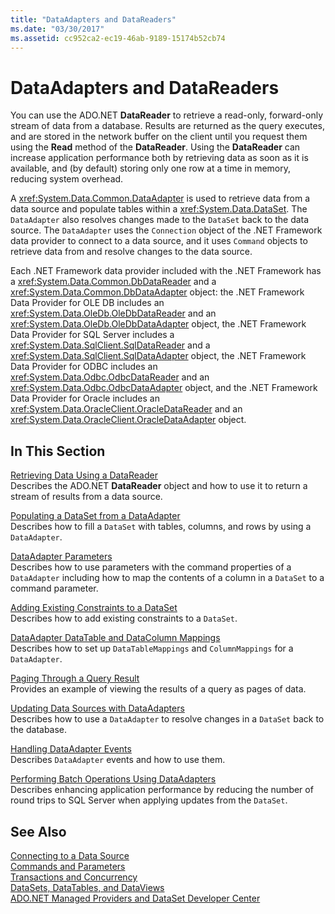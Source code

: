 ```yaml
---
title: "DataAdapters and DataReaders"
ms.date: "03/30/2017"
ms.assetid: cc952ca2-ec19-46ab-9189-15174b52cb74
---
```

# DataAdapters and DataReaders
You can use the ADO.NET **DataReader** to retrieve a read-only, forward-only stream of data from a database. Results are returned as the query executes, and are stored in the network buffer on the client until you request them using the **Read** method of the **DataReader**. Using the **DataReader** can increase application performance both by retrieving data as soon as it is available, and (by default) storing only one row at a time in memory, reducing system overhead.  
  
 A <xref:System.Data.Common.DataAdapter> is used to retrieve data from a data source and populate tables within a <xref:System.Data.DataSet>. The `DataAdapter` also resolves changes made to the `DataSet` back to the data source. The `DataAdapter` uses the `Connection` object of the .NET Framework data provider to connect to a data source, and it uses `Command` objects to retrieve data from and resolve changes to the data source.  
  
 Each .NET Framework data provider included with the .NET Framework has a <xref:System.Data.Common.DbDataReader> and a <xref:System.Data.Common.DbDataAdapter> object: the .NET Framework Data Provider for OLE DB includes an <xref:System.Data.OleDb.OleDbDataReader> and an <xref:System.Data.OleDb.OleDbDataAdapter> object, the .NET Framework Data Provider for SQL Server includes a <xref:System.Data.SqlClient.SqlDataReader> and a <xref:System.Data.SqlClient.SqlDataAdapter> object, the .NET Framework Data Provider for ODBC includes an <xref:System.Data.Odbc.OdbcDataReader> and an <xref:System.Data.Odbc.OdbcDataAdapter> object, and the .NET Framework Data Provider for Oracle includes an <xref:System.Data.OracleClient.OracleDataReader> and an <xref:System.Data.OracleClient.OracleDataAdapter> object.  
  
## In This Section  
 [Retrieving Data Using a DataReader](../../../../docs/framework/data/adonet/retrieving-data-using-a-datareader.md)  
 Describes the ADO.NET **DataReader** object and how to use it to return a stream of results from a data source.  
  
 [Populating a DataSet from a DataAdapter](../../../../docs/framework/data/adonet/populating-a-dataset-from-a-dataadapter.md)  
 Describes how to fill a `DataSet` with tables, columns, and rows by using a `DataAdapter`.  
  
 [DataAdapter Parameters](../../../../docs/framework/data/adonet/dataadapter-parameters.md)  
 Describes how to use parameters with the command properties of a `DataAdapter` including how to map the contents of a column in a `DataSet` to a command parameter.  
  
 [Adding Existing Constraints to a DataSet](../../../../docs/framework/data/adonet/adding-existing-constraints-to-a-dataset.md)  
 Describes how to add existing constraints to a `DataSet`.  
  
 [DataAdapter DataTable and DataColumn Mappings](../../../../docs/framework/data/adonet/dataadapter-datatable-and-datacolumn-mappings.md)  
 Describes how to set up `DataTableMappings` and `ColumnMappings` for a `DataAdapter`.  
  
 [Paging Through a Query Result](../../../../docs/framework/data/adonet/paging-through-a-query-result.md)  
 Provides an example of viewing the results of a query as pages of data.  
  
 [Updating Data Sources with DataAdapters](../../../../docs/framework/data/adonet/updating-data-sources-with-dataadapters.md)  
 Describes how to use a `DataAdapter` to resolve changes in a `DataSet` back to the database.  
  
 [Handling DataAdapter Events](../../../../docs/framework/data/adonet/handling-dataadapter-events.md)  
 Describes `DataAdapter` events and how to use them.  
  
 [Performing Batch Operations Using DataAdapters](../../../../docs/framework/data/adonet/performing-batch-operations-using-dataadapters.md)  
 Describes enhancing application performance by reducing the number of round trips to SQL Server when applying updates from the `DataSet`.  
  
## See Also  
 [Connecting to a Data Source](../../../../docs/framework/data/adonet/connecting-to-a-data-source.md)  
 [Commands and Parameters](../../../../docs/framework/data/adonet/commands-and-parameters.md)  
 [Transactions and Concurrency](../../../../docs/framework/data/adonet/transactions-and-concurrency.md)  
 [DataSets, DataTables, and DataViews](../../../../docs/framework/data/adonet/dataset-datatable-dataview/index.md)  
 [ADO.NET Managed Providers and DataSet Developer Center](https://go.microsoft.com/fwlink/?LinkId=217917)
